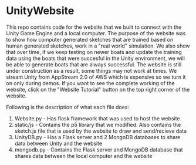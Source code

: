 # UnityWebsite
This repo contains code for the website that we built to connect with the Unity Game Engine and a local computer. The purpose of the website was to show how computer generated sketches that are trained based on human generated sketches, work in a "real world" simulation. We also show that over time, if we keep testing on newer boats and update the training data using the boats that were succesful in the Unity environment, we will be able to generate boats that are always successful. The website is still under construction as a result, some things may not work at times. We stream Unity from AppStream 2.0 of AWS which is expensive so we turn it on only during demos. If you want to see the complete working of the website, click on the "Website Tutorial" button on the top right corner of the website.

Following is the description of what each file does:
1) Website.py - Has flask framework that was used to host the website
2) static/js - Contains the p5 library that we modified. Also contains the sketch.js file that is used by the website to draw and send/recieve data
3) UnityDB.py - Has a Flask server and 2 MongoDB databases to share data between Unity and the website
4) mongodb.py - Contains the Flask server and MongoDB database that shares data between the local computer and the website
